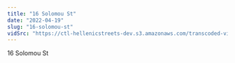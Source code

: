 ```yaml
---
title: "16 Solomou St"
date: "2022-04-19"
slug: "16-solomou-st"
vidSrc: "https://ctl-hellenicstreets-dev.s3.amazonaws.com/transcoded-videos/16%20Solomou%20St.mp4"
---
```


16 Solomou St
